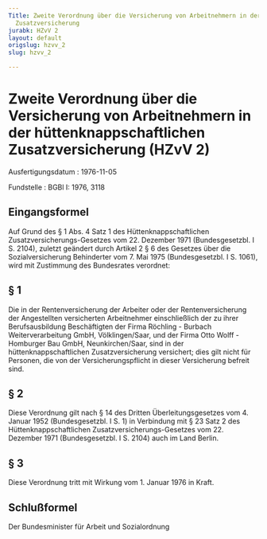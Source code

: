 ```yaml
---
Title: Zweite Verordnung über die Versicherung von Arbeitnehmern in der hüttenknappschaftlichen
  Zusatzversicherung
jurabk: HZvV 2
layout: default
origslug: hzvv_2
slug: hzvv_2

---
```


# Zweite Verordnung über die Versicherung von Arbeitnehmern in der hüttenknappschaftlichen Zusatzversicherung (HZvV 2)

Ausfertigungsdatum
:   1976-11-05

Fundstelle
:   BGBl I: 1976, 3118



## Eingangsformel

Auf Grund des § 1 Abs. 4 Satz 1 des Hüttenknappschaftlichen Zusatzversicherungs-Gesetzes vom 22. Dezember 1971 (Bundesgesetzbl. I S. 2104), zuletzt geändert durch Artikel 2 § 6 des Gesetzes über die Sozialversicherung Behinderter vom 7. Mai 1975 (Bundesgesetzbl. I S. 1061), wird mit Zustimmung des Bundesrates verordnet:


## § 1

Die in der Rentenversicherung der Arbeiter oder der Rentenversicherung der Angestellten versicherten Arbeitnehmer einschließlich der zu ihrer Berufsausbildung Beschäftigten der Firma Röchling - Burbach Weiterverarbeitung GmbH, Völklingen/Saar, und der Firma Otto Wolff - Homburger Bau GmbH, Neunkirchen/Saar, sind in der hüttenknappschaftlichen Zusatzversicherung versichert; dies gilt nicht für Personen, die von der Versicherungspflicht in dieser Versicherung befreit sind.


## § 2

Diese Verordnung gilt nach § 14 des Dritten Überleitungsgesetzes vom 4. Januar 1952 (Bundesgesetzbl. I S. 1) in Verbindung mit § 23 Satz 2 des Hüttenknappschaftlichen Zusatzversicherungs-Gesetzes vom 22. Dezember 1971 (Bundesgesetzbl. I S. 2104) auch im Land Berlin.


## § 3

Diese Verordnung tritt mit Wirkung vom 1. Januar 1976 in Kraft.


## Schlußformel

Der Bundesminister für Arbeit und Sozialordnung


